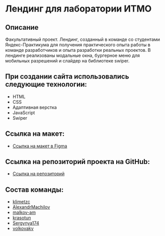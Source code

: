 # Лендинг для лаборатории ИТМО

## Описание
Факультативный проект.
Лендинг, созданный в команде со студентами Яндекс-Практикума для получения практического опыта работы в команде разработчиков и опыта разработки реальных проектов.
В лендинге реализованы модальные окна, бургерное меню для мобильных разрешений и слайдер на библиотеке swiper.

## При создании сайта использовались следующие технологии:
- HTML
- CSS
- Адаптивная верстка
- JavaScript
- Swiper

## Ссылка на макет:
- [Ссылка на макет в Figma](https://www.figma.com/file/1V8lzi168fbxjb5cm5gVj0/PAGE-SG_ITMO?node-id=0%3A1)

## Ссылка на репозиторий проекта на GitHub:
- [Ссылка на репозиторий](https://github.com/malkov-am/ITMO-landing)

## Состав команды:
- [klimetzc](https://github.com/klimetzc)
- [AlexandrMachilov](https://github.com/AlexandrMachilov)
- [malkov-am](https://github.com/malkov-am)
- [krasotun](https://github.com/krasotun)
- [Sergynya174](https://github.com/Sergynya174)
- [volkovakv](https://github.com/volkovakv)
